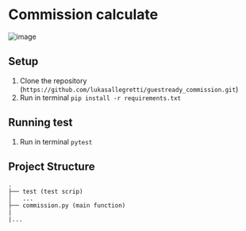 # Commission calculate

![image](https://img.shields.io/badge/Python-14354C?style=for-the-badge&logo=python&logoColor=white)

## Setup

1. Clone the repository (`https://github.com/lukasallegretti/guestready_commission.git`)
2. Run in terminal `pip install -r requirements.txt`

## Running test

1. Run in terminal `pytest`

## Project Structure

```
.
├── test (test scrip)
│   ...
├── commission.py (main function)
|
|...
```